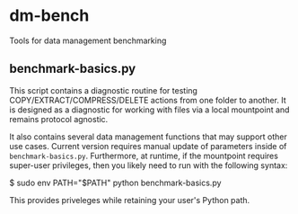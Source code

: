 # dm-bench
Tools for data management benchmarking

## benchmark-basics.py
This script contains a diagnostic routine for testing
COPY/EXTRACT/COMPRESS/DELETE actions from one folder to another. It is designed
as a diagnostic for working with files via a local mountpoint and remains
protocol agnostic.

It also contains several data management functions that may support other use
cases. Current version requires manual update of parameters inside of
`benchmark-basics.py`. Furthermore, at runtime, if the mountpoint requires
super-user privileges, then you likely need to run with the following syntax:

   $ sudo env PATH="$PATH" python benchmark-basics.py 

This provides priveleges while retaining your user's Python path.

